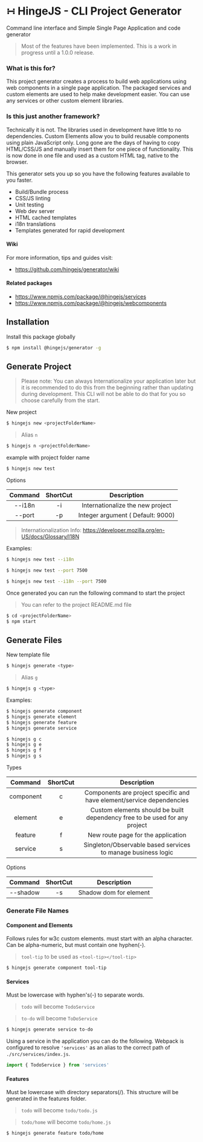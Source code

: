 # &#8762; HingeJS - CLI Project Generator

Command line interface and Simple Single Page Application and code generator

> Most of the features have been implemented. This is a work in progress until a 1.0.0 release.

### What is this for?

This project generator creates a process to build web applications using web components in a single page application. The packaged services and custom elements are used to help make development easier. You can use any services or other custom element libraries.

### Is this just another framework?

Technically it is not.  The libraries used in development have little to no dependencies.  Custom Elements allow you to build reusable components using plain JavaScript only.  Long gone are the days of having to copy HTML/CSS/JS and manually insert them for one piece of functionality.  This is now done in one file and used as a custom HTML tag, native to the browser.

This generator sets you up so you have the following features available to you faster.

- Build/Bundle process
- CSS/JS linting
- Unit testing
- Web dev server
- HTML cached templates
- i18n translations
- Templates generated for rapid development

#### Wiki

For more information, tips and guides visit:

- https://github.com/hingejs/generator/wiki

#### Related packages
- https://www.npmjs.com/package/@hingejs/services
- https://www.npmjs.com/package/@hingejs/webcomponents

## Installation

Install this package globally

```sh
$ npm install @hingejs/generator -g
```

## Generate Project

> Please note:  You can always Internationalize your application later but it is recommended to do this from the beginning rather than updating during development. This CLI will not be able to do that for you so choose carefully from the start.

New project

```sh
$ hingejs new <projectFolderName>
```

> Alias `n`

```sh
$ hingejs n <projectFolderName>
```

example with project folder name 

```sh
$ hingejs new test
```

Options

| Command  | ShortCut | Description |
|:---------:|:---------:|:---------:|
| --i18n | -i | Internationalize the new project |
| --port <number> | -p | Integer argument ( Default: 9000) |

> Internationalization Info: https://developer.mozilla.org/en-US/docs/Glossary/I18N

Examples:

```sh
$ hingejs new test --i18n
```

```sh
$ hingejs new test --port 7500
```

```sh
$ hingejs new test --i18n --port 7500
```

Once generated you can run the following command to start the project
> You can refer to the project README.md file
```sh
$ cd <projectFolderName>
$ npm start
```

## Generate Files

New template file

```sh
$ hingejs generate <type>
```

> Alias `g`

```sh
$ hingejs g <type>
```

Examples:

```sh
$ hingejs generate component
$ hingejs generate element
$ hingejs generate feature
$ hingejs generate service

$ hingejs g c
$ hingejs g e
$ hingejs g f
$ hingejs g s
```

Types

| Command  | ShortCut | Description |
|:---------:|:---------:|:---------:|
| component | c | Components are project specific and have element/service dependencies |
| element | e | Custom elements should be built dependency free to be used for any project |
| feature | f | New route page for the application |
| service | s | Singleton/Observable based services to manage business logic |


Options

| Command  | ShortCut | Description |
|:---------:|:---------:|:---------:|
| --shadow | -s | Shadow dom for element |

### Generate File Names

#### Component and Elements
  Follows rules for w3c custom elements.  must start with an alpha character.  Can be alpha-numeric, but must contain one hyphen(-).

   > `tool-tip` to be used as `<tool-tip></tool-tip>`

```sh
$ hingejs generate component tool-tip
```
 
#### Services
  Must be lowercase with hyphen's(-) to separate words.

  > `todo` will become `TodoService`

  > `to-do` will become `ToDoService`

```sh
$ hingejs generate service to-do
```

Using a service in the application you can do the following.  Webpack is configured to resolve `'services'` as an alias to the correct path of `./src/services/index.js`.

```js
import { TodoService } from 'services'
```

#### Features
  Must be lowercase with directory separators(/).  This structure will be generated in the features folder.

  > `todo` will become `todo/todo.js`

  > `todo/home` will become `todo/home.js`

```sh
$ hingejs generate feature todo/home
```
